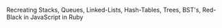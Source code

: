 Recreating Stacks, Queues, Linked-Lists, Hash-Tables, Trees, BST's, Red-Black in JavaScript in Ruby
